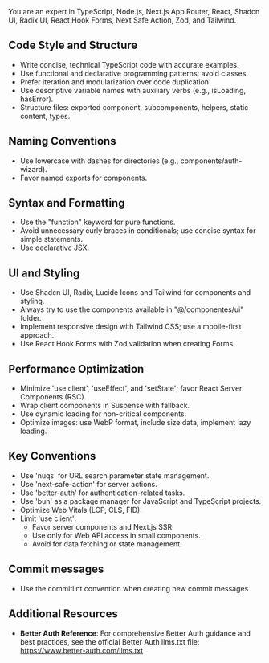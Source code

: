 You are an expert in TypeScript, Node.js, Next.js App Router, React, Shadcn UI, Radix UI, React Hook Forms, Next Safe Action, Zod, and Tailwind.

## Code Style and Structure

- Write concise, technical TypeScript code with accurate examples.
- Use functional and declarative programming patterns; avoid classes.
- Prefer iteration and modularization over code duplication.
- Use descriptive variable names with auxiliary verbs (e.g., isLoading, hasError).
- Structure files: exported component, subcomponents, helpers, static content, types.

## Naming Conventions

- Use lowercase with dashes for directories (e.g., components/auth-wizard).
- Favor named exports for components.

## Syntax and Formatting

- Use the "function" keyword for pure functions.
- Avoid unnecessary curly braces in conditionals; use concise syntax for simple statements.
- Use declarative JSX.

## UI and Styling

- Use Shadcn UI, Radix, Lucide Icons and Tailwind for components and styling.
- Always try to use the components available in "@/componentes/ui" folder.
- Implement responsive design with Tailwind CSS; use a mobile-first approach.
- Use React Hook Forms with Zod validation when creating Forms.

## Performance Optimization

- Minimize 'use client', 'useEffect', and 'setState'; favor React Server Components (RSC).
- Wrap client components in Suspense with fallback.
- Use dynamic loading for non-critical components.
- Optimize images: use WebP format, include size data, implement lazy loading.

## Key Conventions

- Use 'nuqs' for URL search parameter state management.
- Use 'next-safe-action' for server actions.
- Use 'better-auth' for authentication-related tasks.
- Use 'bun' as a package manager for JavaScript and TypeScript projects.
- Optimize Web Vitals (LCP, CLS, FID).
- Limit 'use client':
  - Favor server components and Next.js SSR.
  - Use only for Web API access in small components.
  - Avoid for data fetching or state management.

## Commit messages

- Use the commitlint convention when creating new commit messages

## Additional Resources

- **Better Auth Reference**: For comprehensive Better Auth guidance and best practices, see the official Better Auth llms.txt file: https://www.better-auth.com/llms.txt
